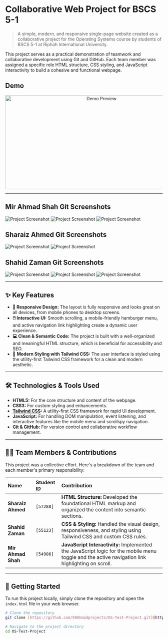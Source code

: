 # Collaborative Web Project for BSCS 5-1

> A simple, modern, and responsive single-page website created as a collaborative project for the Operating Systems course by students of BSCS 5-1 at Riphah International University.

This project serves as a practical demonstration of teamwork and collaborative development using Git and GitHub. Each team member was assigned a specific role HTML structure, CSS styling, and JavaScript interactivity to build a cohesive and functional webpage.

## Demo

<p align="center">
  <img src="demo/index.gif"" width="600" height="300" alt="Demo Preview">
</p>

---

## Mir Ahmad Shah Git Screenshots
![Project Screenshot](1.png)
![Project Screenshot](2.png)
![Project Screenshot](8.png)

## Sharaiz Ahmed Git Screenshots
![Project Screenshot](3.jpeg)
![Project Screenshot](4.jpeg)


## Shahid Zaman Git Screenshots
![Project Screenshot](5.jpeg)
![Project Screenshot](6.jpeg)
![Project Screenshot](7.jpeg)

---

## ✨ Key Features

* **📱 Responsive Design:** The layout is fully responsive and looks great on all devices, from mobile phones to desktop screens.
* **🖱️ Interactive UI:** Smooth scrolling, a mobile-friendly hamburger menu, and active navigation link highlighting create a dynamic user experience.
* **💻 Clean & Semantic Code:** The project is built with a well-organized and meaningful HTML structure, which is beneficial for accessibility and SEO.
* 🎨 **Modern Styling with Tailwind CSS:** The user interface is styled using the utility-first Tailwind CSS framework for a clean and modern aesthetic.

---

## 🛠️ Technologies & Tools Used

* **HTML5:** For the core structure and content of the webpage.
* **CSS3:** For custom styling and enhancements.
* **[Tailwind CSS](https://tailwindcss.com/):** A utility-first CSS framework for rapid UI development.
* **JavaScript:** For handling DOM manipulation, event listening, and interactive features like the mobile menu and scrollspy navigation.
* **Git & GitHub:** For version control and collaborative workflow management.

---

## 🧑‍💻 Team Members & Contributions

This project was a collective effort. Here's a breakdown of the team and each member's primary responsibility:

| Name           | Student ID | Contribution                                                                                                     |
| :------------- | :--------- | :--------------------------------------------------------------------------------------------------------------- |
| **Sharaiz Ahmed** | `[57288]`  | **HTML Structure:** Developed the foundational HTML markup and organized the content into semantic sections.     |
| **Shahid Zaman** | `[55123]`  | **CSS & Styling:** Handled the visual design, responsiveness, and styling using Tailwind CSS and custom CSS rules. |
| **Mir Ahmad Shah** | `[54906]`  | **JavaScript Interactivity:** Implemented the JavaScript logic for the mobile menu toggle and the active navigation link highlighting on scroll. |

---

## 🚀 Getting Started

To run this project locally, simply clone the repository and open the `index.html` file in your web browser.

```bash
# Clone the repository
git clone [https://github.com/99Ahmadprojects/OS-Test-Project.git](https://github.com/99Ahmadprojects/OS-Test-Project.git)

# Navigate to the project directory
cd OS-Test-Project

